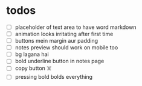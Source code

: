 # todos
- [ ]  placeholder of text area to have word markdown
- [ ] animation looks irritating after first time
- [ ] buttons mein margin aur padding 
- [ ] notes preview should work on mobile too
- [ ] bg lagana hai 
- [ ] bold underline button in notes page
- [ ] copy button ☠️
- [ ] pressing bold bolds everything 
